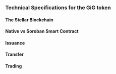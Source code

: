 ### Technical Specifications for the GiG token

#### The Stellar Blockchain

#### Native vs Soroban Smart Contract

#### Issuance

#### Transfer

#### Trading
